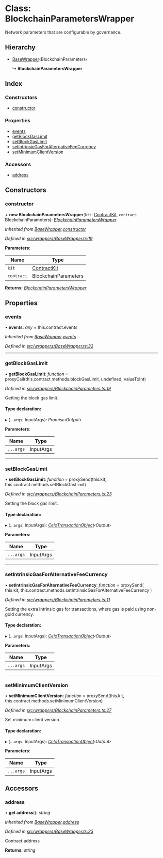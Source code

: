 # Class: BlockchainParametersWrapper

Network parameters that are configurable by governance.

## Hierarchy

* [BaseWrapper](_wrappers_basewrapper_.basewrapper.md)‹BlockchainParameters›

  ↳ **BlockchainParametersWrapper**

## Index

### Constructors

* [constructor](_wrappers_blockchainparameters_.blockchainparameterswrapper.md#constructor)

### Properties

* [events](_wrappers_blockchainparameters_.blockchainparameterswrapper.md#events)
* [getBlockGasLimit](_wrappers_blockchainparameters_.blockchainparameterswrapper.md#getblockgaslimit)
* [setBlockGasLimit](_wrappers_blockchainparameters_.blockchainparameterswrapper.md#setblockgaslimit)
* [setIntrinsicGasForAlternativeFeeCurrency](_wrappers_blockchainparameters_.blockchainparameterswrapper.md#setintrinsicgasforalternativefeecurrency)
* [setMinimumClientVersion](_wrappers_blockchainparameters_.blockchainparameterswrapper.md#setminimumclientversion)

### Accessors

* [address](_wrappers_blockchainparameters_.blockchainparameterswrapper.md#address)

## Constructors

###  constructor

\+ **new BlockchainParametersWrapper**(`kit`: [ContractKit](_kit_.contractkit.md), `contract`: BlockchainParameters): *[BlockchainParametersWrapper](_wrappers_blockchainparameters_.blockchainparameterswrapper.md)*

*Inherited from [BaseWrapper](_wrappers_basewrapper_.basewrapper.md).[constructor](_wrappers_basewrapper_.basewrapper.md#constructor)*

*Defined in [src/wrappers/BaseWrapper.ts:19](https://github.com/celo-org/celo-monorepo/blob/master/packages/contractkit/src/wrappers/BaseWrapper.ts#L19)*

**Parameters:**

Name | Type |
------ | ------ |
`kit` | [ContractKit](_kit_.contractkit.md) |
`contract` | BlockchainParameters |

**Returns:** *[BlockchainParametersWrapper](_wrappers_blockchainparameters_.blockchainparameterswrapper.md)*

## Properties

###  events

• **events**: *any* = this.contract.events

*Inherited from [BaseWrapper](_wrappers_basewrapper_.basewrapper.md).[events](_wrappers_basewrapper_.basewrapper.md#events)*

*Defined in [src/wrappers/BaseWrapper.ts:33](https://github.com/celo-org/celo-monorepo/blob/master/packages/contractkit/src/wrappers/BaseWrapper.ts#L33)*

___

###  getBlockGasLimit

• **getBlockGasLimit**: *function* = proxyCall(this.contract.methods.blockGasLimit, undefined, valueToInt)

*Defined in [src/wrappers/BlockchainParameters.ts:19](https://github.com/celo-org/celo-monorepo/blob/master/packages/contractkit/src/wrappers/BlockchainParameters.ts#L19)*

Getting the block gas limit.

#### Type declaration:

▸ (...`args`: InputArgs): *Promise‹Output›*

**Parameters:**

Name | Type |
------ | ------ |
`...args` | InputArgs |

___

###  setBlockGasLimit

• **setBlockGasLimit**: *function* = proxySend(this.kit, this.contract.methods.setBlockGasLimit)

*Defined in [src/wrappers/BlockchainParameters.ts:23](https://github.com/celo-org/celo-monorepo/blob/master/packages/contractkit/src/wrappers/BlockchainParameters.ts#L23)*

Setting the block gas limit.

#### Type declaration:

▸ (...`args`: InputArgs): *[CeloTransactionObject](_wrappers_basewrapper_.celotransactionobject.md)‹Output›*

**Parameters:**

Name | Type |
------ | ------ |
`...args` | InputArgs |

___

###  setIntrinsicGasForAlternativeFeeCurrency

• **setIntrinsicGasForAlternativeFeeCurrency**: *function* = proxySend(
    this.kit,
    this.contract.methods.setIntrinsicGasForAlternativeFeeCurrency
  )

*Defined in [src/wrappers/BlockchainParameters.ts:11](https://github.com/celo-org/celo-monorepo/blob/master/packages/contractkit/src/wrappers/BlockchainParameters.ts#L11)*

Setting the extra intrinsic gas for transactions, where gas is paid using non-gold currency.

#### Type declaration:

▸ (...`args`: InputArgs): *[CeloTransactionObject](_wrappers_basewrapper_.celotransactionobject.md)‹Output›*

**Parameters:**

Name | Type |
------ | ------ |
`...args` | InputArgs |

___

###  setMinimumClientVersion

• **setMinimumClientVersion**: *function* = proxySend(this.kit, this.contract.methods.setMinimumClientVersion)

*Defined in [src/wrappers/BlockchainParameters.ts:27](https://github.com/celo-org/celo-monorepo/blob/master/packages/contractkit/src/wrappers/BlockchainParameters.ts#L27)*

Set minimum client version.

#### Type declaration:

▸ (...`args`: InputArgs): *[CeloTransactionObject](_wrappers_basewrapper_.celotransactionobject.md)‹Output›*

**Parameters:**

Name | Type |
------ | ------ |
`...args` | InputArgs |

## Accessors

###  address

• **get address**(): *string*

*Inherited from [BaseWrapper](_wrappers_basewrapper_.basewrapper.md).[address](_wrappers_basewrapper_.basewrapper.md#address)*

*Defined in [src/wrappers/BaseWrapper.ts:23](https://github.com/celo-org/celo-monorepo/blob/master/packages/contractkit/src/wrappers/BaseWrapper.ts#L23)*

Contract address

**Returns:** *string*
